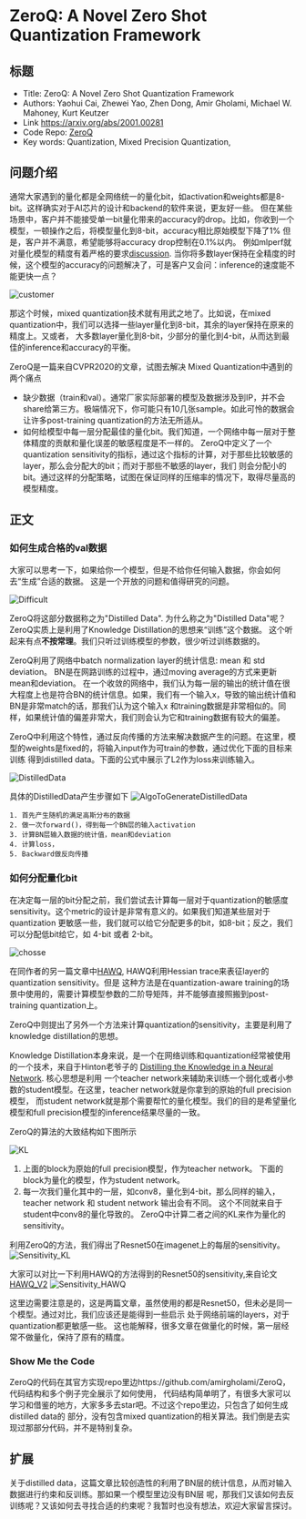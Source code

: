 # ZeroQ: A Novel Zero Shot Quantization Framework

## 标题
* Title: ZeroQ: A Novel Zero Shot Quantization Framework
* Authors: Yaohui Cai, Zhewei Yao, Zhen Dong, Amir Gholami, Michael W. Mahoney, Kurt Keutzer
* Link https://arxiv.org/abs/2001.00281
* Code Repo: [ZeroQ](https://github.com/amirgholami/ZeroQ)
* Key words: Quantization, Mixed Precision Quantization,

## 问题介绍

通常大家遇到的量化都是全网络统一的量化bit，如activation和weights都是8-bit。这样确实对于AI芯片的设计和backend的软件来说，更友好一些。
但在某些场景中，客户并不能接受单一bit量化带来的accuracy的drop。比如，你收到一个模型，一顿操作之后，将模型量化到8-bit，accuracy相比原始模型下降了1%
但是，客户并不满意，希望能够将accuracy drop控制在0.1%以内。 例如mlperf就对量化模型的精度有着严格的要求[discussion](https://github.com/mlcommons/inference_policies/issues/13).
当你将多数layer保持在全精度的时候，这个模型的accuracy的问题解决了，可是客户又会问：inference的速度能不能更快一点？

![customer](./assets/customer.jpg)

那这个时候，mixed quantization技术就有用武之地了。比如说，在mixed quantization中，我们可以选择一些layer量化到8-bit，其余的layer保持在原来的精度上。又或者，
大多数layer量化到8-bit，少部分的量化到4-bit，从而达到最佳的inference和accuracy的平衡。

ZeroQ是一篇来自CVPR2020的文章，试图去解决 Mixed Quantization中遇到的两个痛点
* 缺少数据（train和val）。通常厂家实际部署的模型及数据涉及到IP，并不会share给第三方。极端情况下，你可能只有10几张sample。如此可怜的数据会让许多post-training quantization的方法无所适从。
* 如何给模型中每一层分配最佳的量化bit。我们知道，一个网络中每一层对于整体精度的贡献和量化误差的敏感程度是不一样的。
ZeroQ中定义了一个quantization sensitivity的指标，通过这个指标的计算，对于那些比较敏感的layer，那么会分配大的bit；而对于那些不敏感的layer，我们
则会分配小的bit。通过这样的分配策略，试图在保证同样的压缩率的情况下，取得尽量高的模型精度。


## 正文

### 如何生成合格的val数据

大家可以思考一下，如果给你一个模型，但是不给你任何输入数据，你会如何去“生成”合适的数据。 这是一个开放的问题和值得研究的问题。

![Difficult](./assets/IMG_4040.JPG)

ZeroQ将这部分数据称之为"Distilled Data". 为什么称之为"Distilled Data"呢？ ZeroQ实质上是利用了Knowledge Distillation的思想来“训练”这个数据。
这个听起来有点**不按常理**。我们只听过训练模型的参数，很少听过训练数据的。

ZeroQ利用了网络中batch normalization layer的统计信息: mean 和 std deviation。 BN是在网路训练的过程中，通过moving average的方式来更新mean和deviation。
在一个收敛的网络中，我们认为每一层的输出的统计值在很大程度上也是符合BN的统计信息。如果，我们有一个输入x，导致的输出统计值和BN是非常match的话，那我们认为这个输入x
和training数据是非常相似的。同样，如果统计值的偏差非常大，我们则会认为它和training数据有较大的偏差。

ZeroQ中利用这个特性，通过反向传播的方法来解决数据产生的问题。在这里，模型的weights是fixed的，将输入input作为可train的参数，通过优化下面的目标来训练
得到distilled data。下面的公式中展示了L2作为loss来训练输入。

![DistilledData](./assets/DistilledData.PNG)

具体的DistilledData产生步骤如下
![AlgoToGenerateDistilledData](./assets/AlgoGenerateDistilledData.PNG)
```commandline
1. 首先产生随机的满足高斯分布的数据
2. 做一次forward()，得到每一个BN层的输入activation
3. 计算BN层输入数据的统计值，mean和deviation
4. 计算loss，
5. Backward做反向传播
```

### 如何分配量化bit

在决定每一层的bit分配之前，我们尝试去计算每一层对于quantization的敏感度sensitivity。这个metric的设计是非常有意义的。如果我们知道某些层对于quantization
更敏感一些，我们就可以给它分配更多的bit，如8-bit；反之，我们可以分配低bit给它，如 4-bit 或者 2-bit。

![chosse](./assets/unnamed.jpg)

在同作者的另一篇文章中[HAWQ](https://arxiv.org/pdf/1905.03696.pdf), HAWQ利用Hessian trace来表征layer的quantization sensitivity。但是
这种方法是在quantization-aware training的场景中使用的，需要计算模型参数的二阶导矩阵，并不能够直接照搬到post-training quantization上。

ZeroQ中则提出了另外一个方法来计算quantization的sensitivity，主要是利用了knowledge distillation的思想。

Knowledge Distillation本身来说，是一个在网络训练和quantization经常被使用的一个技术，来自于Hinton老爷子的
[Distilling the Knowledge in a Neural Network](https://arxiv.org/abs/1503.02531).  核心思想是利用
一个teacher network来辅助来训练一个弱化或者小参数的student模型。在这里，teacher network就是你拿到的原始的full precision模型，
而student network就是那个需要帮忙的量化模型。我们的目的是希望量化模型和full precision模型的inference结果尽量的一致。

ZeroQ的算法的大致结构如下图所示

![KL](./assets/KL.PNG)

1. 上面的block为原始的full precision模型，作为teacher network。 下面的block为量化的模型，作为student network。
2. 每一次我们量化其中的一层，如conv8，量化到4-bit，那么同样的输入，teacher network 和 student network 输出会有不同。
这个不同就来自于student中conv8的量化导致的。 ZeroQ中计算二者之间的KL来作为量化的sensitivity。

利用ZeroQ的方法，我们得出了Resnet50在imagenet上的每层的sensitivity。
![Sensitivity_KL](./assets/Sensitivity_KL.PNG)

大家可以对比一下利用HAWQ的方法得到的Resnet50的sensitivity,来自论文[HAWQ_V2](https://arxiv.org/pdf/1911.03852.pdf)
![Sensitivity_HAWQ](./assets/Sensitivity_HAWQV2.PNG)

这里边需要注意是的，这是两篇文章，虽然使用的都是Resnet50，但未必是同一个模型。通过对比，我们应该还是能得到一些启示
处于网络前端的layers，对于quantization都更敏感一些。 这也能解释，很多文章在做量化的时候，第一层经常不做量化，保持了原有的精度。


### Show Me the Code
ZeroQ的代码在其官方实现repo里边https://github.com/amirgholami/ZeroQ， 代码结构和多个例子完全展示了如何使用，
代码结构简单明了，有很多大家可以学习和借鉴的地方，大家多多去star吧。不过这个repo里边，只包含了如何生成distilled data的
部分，没有包含mixed quantization的相关算法。我们倒是去实现过那部分代码，并不是特别复杂。

## 扩展
关于distilled data，这篇文章比较创造性的利用了BN层的统计信息，从而对输入数据进行约束和反训练。那如果一个模型里边没有BN层
呢，那我们又该如何去反训练呢？又该如何去寻找合适的约束呢？我暂时也没有想法，欢迎大家留言探讨。







